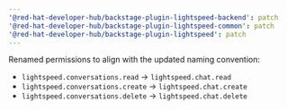 ```yaml
---
'@red-hat-developer-hub/backstage-plugin-lightspeed-backend': patch
'@red-hat-developer-hub/backstage-plugin-lightspeed-common': patch
'@red-hat-developer-hub/backstage-plugin-lightspeed': patch
---
```


Renamed permissions to align with the updated naming convention:

- `lightspeed.conversations.read` → `lightspeed.chat.read`
- `lightspeed.conversations.create` → `lightspeed.chat.create`
- `lightspeed.conversations.delete` → `lightspeed.chat.delete`
